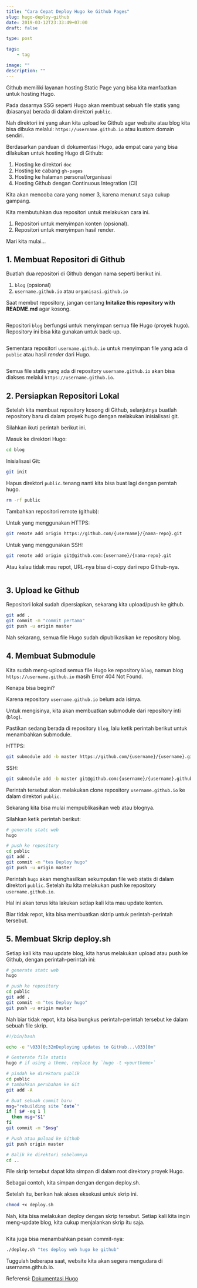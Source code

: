 ```yaml
---
title: "Cara Cepat Deploy Hugo ke Github Pages"
slug: hugo-deploy-github
date: 2019-03-12T23:33:49+07:00
draft: false

type: post

tags:
    - tag

image: ""
description: ""
---
```


Github memiliki layanan hosting Static Page yang bisa kita manfaatkan untuk hosting Hugo.

Pada dasarnya SSG seperti Hugo akan membuat sebuah file statis yang (biasanya) berada di dalam direktori `public`.

Nah direktori ini yang akan kita upload ke Github agar website atau blog kita bisa dibuka melalui: `https://username.github.io` atau kustom domain sendiri.

Berdasarkan panduan di dokumentasi Hugo, ada empat cara yang bisa dilakukan untuk hosting Hugo di Github:

1. Hosting ke direktori `doc`
2. Hosting ke cabang `gh-pages`
3. Hosting ke halaman personal/organisasi
4. Hosting Github dengan Continuous Integration (CI)

Kita akan mencoba cara yang nomer 3, karena menurut saya cukup gampang.

Kita membutuhkan dua repositori untuk melakukan cara ini.

1. Repositori untuk menyimpan konten (opsional).
2. Repositori untuk menyimpan hasil render.

Mari kita mulai…


## 1. Membuat Repositori di Github

Buatlah dua repositori di Github dengan nama seperti berikut ini.

1. `blog` (opsional)
2. `username.github.io` atau `organisasi.github.io`

Saat membut repository, jangan centang **Initalize this repository with README.md** agar kosong.

<img data-src="/img/hugo-deploy-github/1.png" class="lazyload" />


Repositori `blog` berfungsi untuk menyimpan semua file Hugo (proyek hugo). Repository ini bisa kita gunakan untuk back-up.

<img data-src="/img/hugo-deploy-github/2.png" class="lazyload" />


Sementara repositori `username.github.io` untuk menyimpan file yang ada di `public` atau hasil *render* dari Hugo.

<img data-src="/img/hugo-deploy-github/3.png" class="lazyload" />

Semua file statis yang ada di repository `username.github.io` akan bisa diakses melalui `https://username.github.io`.


## 2. Persiapkan Repositori Lokal

Setelah kita membuat repository kosong di Github, selanjutnya buatlah repository baru di dalam proyek hugo dengan melakukan inisialisasi git.

Silahkan ikuti perintah berikut ini.

Masuk ke direktori Hugo:

```bash
cd blog
```

Inisialisasi Git:

```bash
git init
```

Hapus direktori `public`. tenang nanti kita bisa buat lagi dengan perntah hugo.

```bash
rm -rf public
```

Tambahkan repositori remote (github):

Untuk yang menggunakan HTTPS:

```bash
git remote add origin https://github.com/{username}/{nama-repo}.git
```
Untuk yang menggunakan SSH:

```bash
git remote add origin git@github.com:{username}/{nama-repo}.git
```

Atau kalau tidak mau repot, URL-nya bisa di-copy dari repo Github-nya.

<img data-src="/img/hugo-deploy-github/4.png" class="lazyload" />


## 3. Upload ke Github

Repositori lokal sudah dipersiapkan, sekarang kita upload/push ke github.

```bash
git add .
git commit -m "commit pertama"
git push -u origin master
```

Nah sekarang, semua file Hugo sudah dipublikasikan ke repository blog.


## 4. Membuat Submodule

Kita sudah meng-upload semua file Hugo ke repository `blog`, namun blog `https://username.github.io` masih Error 404 Not Found.

Kenapa bisa begini?

Karena repository `username.github.io` belum ada isinya.

Untuk mengisinya, kita akan membuatkan submodule dari repository inti (`blog`).

Pastikan sedang berada di repository `blog`, lalu ketik perintah berikut untuk menambahkan submodule.

HTTPS:

```bash
git submodule add -b master https://github.com/{username}/{username}.github.io.git public
```

SSH:

```bash
git submodule add -b master git@github.com:{username}/{username}.github.io.git public
```

Perintah tersebut akan melakukan clone repository `username.github.io` ke dalam direktori `public`.

Sekarang kita bisa mulai mempublikasikan web atau blognya.

Silahkan ketik perintah berikut:

```bash
# generate statc web
hugo

# push ke repository
cd public
git add .
git commit -m "tes Deploy hugo"
git push -u origin master

```

Perintah `hugo` akan menghasilkan sekumpulan file web statis di dalam direktori `public`. Setelah itu kita melakukan push ke repository `username.github.io`.

Hal ini akan terus kita lakukan setiap kali kita mau update konten.

Biar tidak repot, kita bisa membuatkan sktrip untuk perintah-perintah tersebut.


## 5. Membuat Skrip deploy.sh

Setiap kali kita mau update blog, kita harus melakukan upload atau push ke Github, dengan perintah-perintah ini:

```bash
# generate statc web
hugo

# push ke repository
cd public
git add .
git commit -m "tes Deploy hugo"
git push -u origin master

```

Nah biar tidak repot, kita bisa bungkus perintah-perintah tersebut ke dalam sebuah file skrip.

```bash
#!/bin/bash

echo -e "\033[0;32mDeploying updates to GitHub...\033[0m"

# Genterate file statis
hugo # if using a theme, replace by `hugo -t <yourtheme>`

# pindah ke direktoru publik
cd public
# tambahkan perubahan ke Git
git add -A

# Buat sebuah commit baru
msg="rebuilding site `date`"
if [ $# -eq 1 ]
  then msg="$1"
fi
git commit -m "$msg"

# Push atau puload ke Github
git push origin master

# Balik ke direktori sebelumnya
cd ..

```

File skrip tersebut dapat kita simpan di dalam root direktory proyek Hugo.

Sebagai contoh, kita simpan dengan dengan deploy.sh.

Setelah itu, berikan hak akses eksekusi untuk skrip ini.

```bash
chmod +x deploy.sh
```

Nah, kita bisa melakukan deploy dengan skrip tersebut. Setiap kali kita ingin meng-update blog, kita cukup menjalankan skrip itu saja.

<img data-src="/img/hugo-deploy-github/5.png" class="lazyload" />


Kita juga bisa menambahkan pesan commit-nya:

```bash
./deploy.sh "tes deploy web hugo ke github"
```

Tuggulah beberapa saat, website kita akan segera mengudara di username.github.io.

Referensi: [Dokumentasi Hugo](https://gohugo.io/tutorials/github-pages-blog/)
